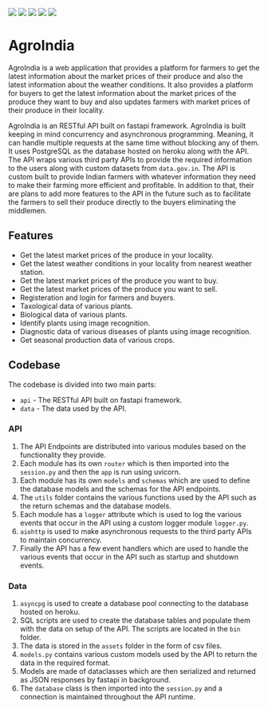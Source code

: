 ![](https://img.shields.io/github/license/FallenDeity/ApiProjects?style=flat-square)
![](https://img.shields.io/badge/code%20style-black-000000.svg?style=flat-square)
![](https://img.shields.io/badge/%20type_checker-mypy-%231674b1?style=flat-square)
![](https://img.shields.io/github/stars/FallenDeity/ApiProjects?style=flat-square)
![](https://img.shields.io/github/last-commit/FallenDeity/ApiProjects?style=flat-square)

# AgroIndia

AgroIndia is a web application that provides a platform for farmers to get the latest information about the market prices of their produce and also the latest information about the weather conditions.
It also provides a platform for buyers to get the latest information about the market prices of the produce they want to buy and also updates farmers with market prices of their produce in their locality.

AgroIndia is an RESTful API built on fastapi framework.
AgroIndia is built keeping in mind concurrency and asynchronous programming. Meaning, it can handle multiple requests at the same time without blocking any of them.
It uses PostgreSQL as the database hosted on heroku along with the API.
The API wraps various third party APIs to provide the required information to the users along with custom datasets from `data.gov.in`.
The API is custom built to provide Indian farmers with whatever information they need to make their farming more efficient and profitable.
In addition to that, their are plans to add more features to the API in the future such as to facilitate the farmers to sell their produce directly to the buyers eliminating the middlemen.

## Features

- Get the latest market prices of the produce in your locality.
- Get the latest weather conditions in your locality from nearest weather station.
- Get the latest market prices of the produce you want to buy.
- Get the latest market prices of the produce you want to sell.
- Registeration and login for farmers and buyers.
- Taxological data of various plants.
- Biological data of various plants.
- Identify plants using image recognition.
- Diagnostic data of various diseases of plants using image recognition.
- Get seasonal production data of various crops.

## Codebase

The codebase is divided into two main parts:
- `api` - The RESTful API built on fastapi framework.
- `data` - The data used by the API.

### API

1. The API Endpoints are distributed into various modules based on the functionality they provide.
2. Each module has its own `router` which is then imported into the `session.py` and then the `app` is run using uvicorn.
3. Each module has its own `models` and `schemas` which are used to define the database models and the schemas for the API endpoints.
4. The `utils` folder contains the various functions used by the API such as the return schemas and the database models.
5. Each module has a `logger` attribute which is used to log the various events that occur in the API using a custom logger module `logger.py`.
6. `aiohttp` is used to make asynchronous requests to the third party APIs to maintain concurrency.
7. Finally the API has a few event handlers which are used to handle the various events that occur in the API such as startup and shutdown events.

### Data

1. `asyncpg` is used to create a database pool connecting to the database hosted on heroku.
2. SQL scripts are used to create the database tables and populate them with the data on setup of the API. The scripts are located in the `bin` folder.
3. The data is stored in the `assets` folder in the form of csv files.
4. `models.py` contains various custom models used by the API to return the data in the required format.
5. Models are made of dataclasses which are then serialized and returned as JSON responses by fastapi in background.
6. The `database` class is then imported into the `session.py` and a connection is maintained throughout the API runtime.
